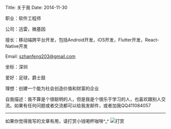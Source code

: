 Title: 关于我
Date: 2014-11-30

职业：软件工程师

公司：迅雷，微基因

擅长：移动端跨平台开发，包括Android开发，iOS开发，Flutter开发，React-Native开发

Email: szhanfeng203@gmail.com

坐标：深圳

爱好：足球，爵士鼓

理想：创建一个能为社会创造价值和财富的企业

自我描述：我不算是个很聪明的人，但是我是个很乐于学习的人，也喜欢跟别人交流。如果有任何问题或者交流都可以给我发邮件，或者加我QQ411084057

----------------
如果你觉得我写的文章有用，请打赏小钱喝杯咖啡^_^
![打赏](https://raw.githubusercontent.com/szuwest/szuwest.github.io/master/images/2018-02-21%20133111.jpg)